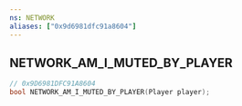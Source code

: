 ```yaml
---
ns: NETWORK
aliases: ["0x9d6981dfc91a8604"]
---
```

## NETWORK_AM_I_MUTED_BY_PLAYER

```c
// 0x9D6981DFC91A8604
bool NETWORK_AM_I_MUTED_BY_PLAYER(Player player);
```
